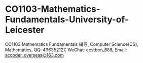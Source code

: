 # CO1103-Mathematics-Fundamentals-University-of-Leicester
CO1103 Mathematics Fundamentals 辅导, Computer Science(CS), Mathematics, QQ: 496352127, WeChat: cestbon_688, Email: accoder_overseas@163.com
